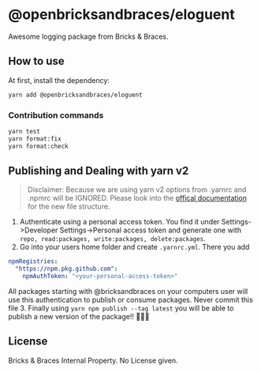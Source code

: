 # @openbricksandbraces/eloguent

Awesome logging package from Bricks & Braces.

## How to use

At first, install the dependency:

```bash
yarn add @openbricksandbraces/eloguent
```

### Contribution commands

```bash
yarn test
yarn format:fix
yarn format:check
```

## Publishing and Dealing with yarn v2

> Disclaimer: Because we are using yarn v2 options from .yarnrc and .npmrc will be IGNORED. Please look into the [offical documentation](https://yarnpkg.com/configuration/yarnrc) for the new file structure.

1. Authenticate using a personal access token. You find it under Settings->Developer Settings->Personal access token and generate one with `repo, read:packages, write:packages, delete:packages`.
2. Go into your users home folder and create `.yarnrc.yml`. There you add

```yaml
npmRegistries:
  "https://npm.pkg.github.com":
    npmAuthToken: "<your-personal-access-token>"
```

All packages starting with @bricksandbraces on your computers user will use this authentication to publish or consume packages.
Never commit this file 3. Finally using `yarn npm publish --tag latest` you will be able to publish a new version of the package!! 🎉🎉🎉

## License

Bricks & Braces Internal Property. No License given.
